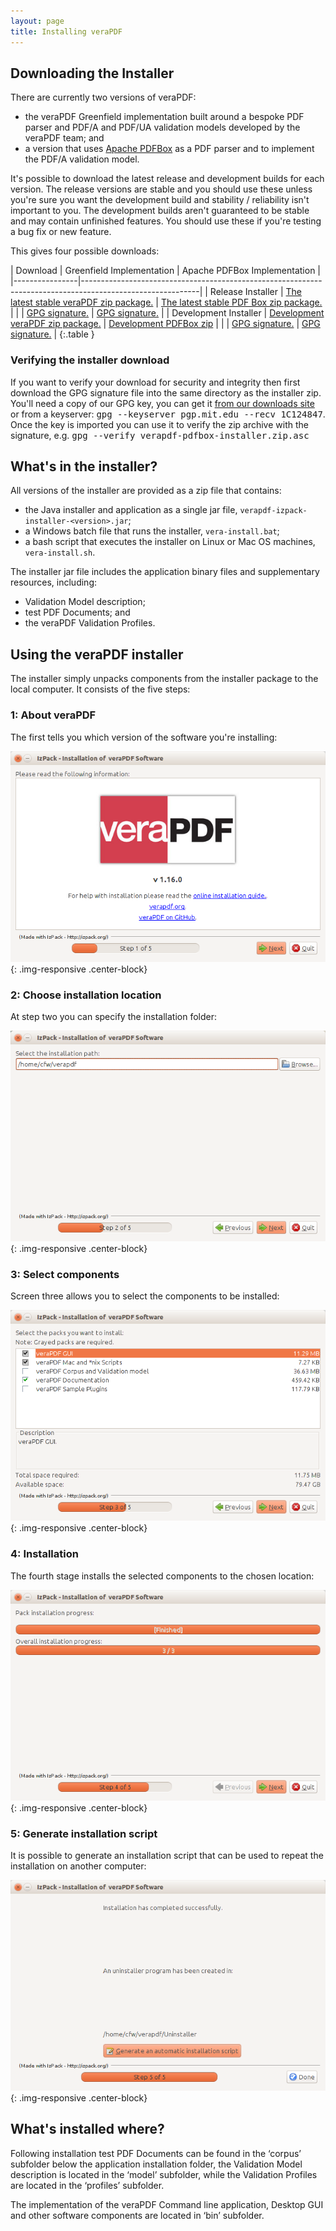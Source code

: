 ```yaml
---
layout: page
title: Installing veraPDF
---
```


Downloading the Installer
-------------------------
There are currently two versions of veraPDF:

- the veraPDF Greenfield implementation built around a bespoke PDF parser and
  PDF/A and PDF/UA validation models developed by the veraPDF team; and
- a version that uses [Apache PDFBox](https://pdfbox.apache.org/) as a PDF
  parser and to implement the PDF/A validation model.

It's possible to download the latest release and development builds for each
version. The release versions are stable and you should use these unless you're sure you want the development build and stability / reliability isn't important to you. The development builds aren't guaranteed to be stable and may contain unfinished features. You should use these if you're testing a bug fix or new feature.

This gives four possible downloads:

| Download | Greenfield Implementation | Apache PDFBox Implementation |
|----------------|-----------------------------------------------------------------------------------------------------------|
| Release Installer | <a href="http://downloads.verapdf.org/rel/verapdf-installer.zip"  onclick="ga('send', { hitType: 'event', eventCategory: 'gf-rel',  eventAction: 'download',  eventLabel: 'zip'});"><i class="fa fa-file-zip-o" aria-hidden="true"></i> The latest stable veraPDF zip package.</a> | <a href="http://downloads.verapdf.org/rel/verapdf-pdfbox-installer.zip"  onclick="ga('send', { hitType: 'event', eventCategory: 'pb-rel',  eventAction: 'download',  eventLabel: 'zip'});"><i class="fa fa-file-zip-o" aria-hidden="true"></i> The latest stable PDF Box zip package.</a> |
|  | <a href="http://downloads.verapdf.org/rel/verapdf-installer.zip.asc"  onclick="ga('send', { hitType: 'event', eventCategory: 'gf-rel',  eventAction: 'download',  eventLabel: 'gpg'});"><i class="fa fa-certificate" aria-hidden="true"></i> GPG signature.</a> | <a href="http://downloads.verapdf.org/rel/verapdf-pdfbox-installer.zip.asc"  onclick="ga('send', { hitType: 'event', eventCategory: 'pb-rel',  eventAction: 'download',  eventLabel: 'gpg'});"><i class="fa fa-certificate" aria-hidden="true"></i> GPG signature.</a> |
| Development Installer | <a href="http://downloads.verapdf.org/dev/verapdf-installer.zip"  onclick="ga('send', { hitType: 'event', eventCategory: 'gf-dev',  eventAction: 'download',  eventLabel: 'zip'});"><i class="fa fa-file-zip-o" aria-hidden="true"></i> Development veraPDF zip package.</a> | <a href="http://downloads.verapdf.org/dev/verapdf-pdfbox-installer.zip"  onclick="ga('send', { hitType: 'event', eventCategory: 'pb-dev',  eventAction: 'download',  eventLabel: 'zip'});"><i class="fa fa-file-zip-o" aria-hidden="true"></i> Development PDFBox zip</a> |
| | <a href="http://downloads.verapdf.org/dev/verapdf-installer.zip.asc"  onclick="ga('send', { hitType: 'event', eventCategory: 'gf-rel',  eventAction: 'download',  eventLabel: 'gpg'});"><i class="fa fa-certificate" aria-hidden="true"></i> GPG signature.</a> | <a href="http://downloads.verapdf.org/dev/verapdf-pdfbox-installer.zip.asc"  onclick="ga('send', { hitType: 'event', eventCategory: 'pb-dev',  eventAction: 'download',  eventLabel: 'gpg'});"><i class="fa fa-certificate" aria-hidden="true"></i> GPG signature.</a> |
{:.table }

### Verifying the installer download
If you want to verify your download for security and integrity then first download the GPG signature file into the same directory as the installer zip. You'll need a copy of our GPG key, you can get it [from our downloads site](http://downloads.verapdf.org/keys/KEY) or from a keyserver:
<kbd>gpg --keyserver pgp.mit.edu --recv 1C124847</kbd>. Once the key is imported you can use it to verify the zip archive with the signature, e.g.
<kbd>gpg --verify verapdf-pdfbox-installer.zip.asc</kbd>

What's in the installer?
------------------------
All versions of the installer are provided as a zip file that contains:

- the Java installer and application as a single jar file,
  `verapdf-izpack-installer-<version>.jar`;
- a Windows batch file that runs the installer, `vera-install.bat`;
- a bash script that executes the installer on Linux or Mac OS machines,
  `vera-install.sh`.

The installer jar file includes the application binary files and supplementary
resources, including:

- Validation Model description;
- test PDF Documents; and
- the veraPDF Validation Profiles.

Using the veraPDF installer
---------------------------
The installer simply unpacks components from the installer package to the local
computer. It consists of the five steps:

### 1: About veraPDF
The first tells you which version of the software you're installing:

![veraPDF Installer folder selection screen](/images/installer/screen1.png "veraPDF installer step 1 of 5"){: .img-responsive .center-block}

### 2: Choose installation location
At step two you can specify the installation folder:

![veraPDF Installer folder selection screen](/images/installer/screen2.png "veraPDF installer step 2 of 5"){: .img-responsive .center-block}

### <a name="step3"></a>3: Select components
Screen three allows you to select the components to be installed:

![veraPDF Installer pack selection screen](/images/installer/screen3.png "veraPDF installer step 3 of 5"){: .img-responsive .center-block}

### 4: Installation
The fourth stage installs the selected components to the chosen location:

![veraPDF Installer pack selection screen](/images/installer/screen4.png "veraPDF installer step 4 of 5"){: .img-responsive .center-block}

### 5: Generate installation script
It is possible to generate an installation script that can be used to repeat
the installation on another computer:

![veraPDF Installer script screen](/images/installer/screen5.png "veraPDF installer step 4 of 5"){: .img-responsive .center-block}

What's installed where?
-----------------------
Following installation test PDF Documents can be found in the ‘corpus’ subfolder
below the application installation folder, the Validation Model description is
located in the ‘model’ subfolder, while the Validation Profiles are located in
the ‘profiles’ subfolder.

The implementation of the veraPDF Command line application, Desktop GUI and
other software components are located in ‘bin’ subfolder.
